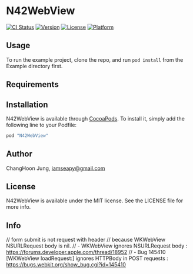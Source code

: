 # N42WebView

[![CI Status](http://img.shields.io/travis/n42corp/N42WebView.svg?style=flat)](https://travis-ci.org/n42corp/N42WebView)
[![Version](https://img.shields.io/cocoapods/v/N42WebView.svg?style=flat)](http://cocoapods.org/pods/N42WebView)
[![License](https://img.shields.io/cocoapods/l/N42WebView.svg?style=flat)](http://cocoapods.org/pods/N42WebView)
[![Platform](https://img.shields.io/cocoapods/p/N42WebView.svg?style=flat)](http://cocoapods.org/pods/N42WebView)

## Usage

To run the example project, clone the repo, and run `pod install` from the Example directory first.

## Requirements

## Installation

N42WebView is available through [CocoaPods](http://cocoapods.org). To install
it, simply add the following line to your Podfile:

```ruby
pod "N42WebView"
```

## Author

ChangHoon Jung, iamseapy@gmail.com

## License

N42WebView is available under the MIT license. See the LICENSE file for more info.

## Info

// form submit is not request with header
// because WKWebView NSURLRequest body is nil.
// - WKWebView ignores NSURLRequest body : https://forums.developer.apple.com/thread/18952
// - Bug 145410 [WKWebView loadRequest:] ignores HTTPBody in POST requests : https://bugs.webkit.org/show_bug.cgi?id=145410

